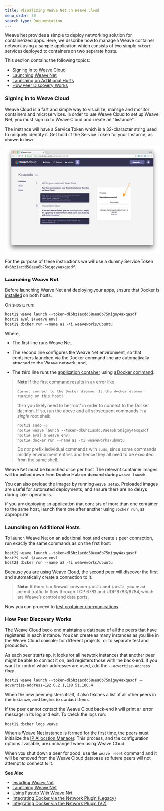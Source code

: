 ```yaml
---
title: Visualizing Weave Net in Weave Cloud
menu_order: 30
search_type: Documentation
---
```


Weave Net provides a simple to deploy networking solution for containerized apps. Here, we describe how to manage a Weave container network using a sample application which consists of two simple `netcat` services deployed to containers on two separate hosts.

This section contains the following topics:

 * [Signing in to Weave Cloud](#signing-in)
 * [Launching Weave Net](#launching)
 * [Launching on Additional Hosts](#peer-connections)
 * [How Peer Discovery Works](#how-it-works)

### <a name="signing-in"></a>Signing in to Weave Cloud

Weave Cloud is a fast and simple way to visualize, manage and monitor
containers and microservices.  In order to use Weave Cloud to set up
Weave Net, you must sign up to Weave Cloud and create an "Instance".

The instance will have a Service Token which is a 32-character string
used to uniquely identify it.  Get hold of the Service Token for your
Instance, as shown below:

![UI to get a Service Token](weave-cloud-token.png)

For the purpose of these instructions we will use a dummy Service
Token `dk6hz1acdd58aea6b75migoy4axqasdf`.


### <a name="launching"></a>Launching Weave Net

Before launching Weave Net and deploying your apps, ensure that Docker
is [installed](https://docs.docker.com/engine/installation/) on both
hosts.

On `$HOST1` run:

    host1$ weave launch --token=dk6hz1acdd58aea6b75migoy4axqasdf
    host1$ eval $(weave env)
    host1$ docker run --name a1 -ti weaveworks/ubuntu

Where,

 * The first line runs Weave Net.

* The second line configures the Weave Net environment, so that containers launched via the Docker command line are automatically attached to the Weave network, and,
 * The third line runs the [application container](/site/faq.md#own-image) using [a Docker command](https://docs.docker.com/engine/reference/run/).

> **Note** If the first command results in an error like
> ```
> Cannot connect to the Docker daemon. Is the docker daemon running on this host?
> ```
> then you likely need to be 'root' in order to connect to the Docker
> daemon. If so, run the above and all subsequent commands in a
> *single* root shell:
> ```
> host1$ sudo -s
> host1# weave launch --token=dk6hz1acdd58aea6b75migoy4axqasdf
> host1# eval $(weave env)
> host1# docker run --name a1 -ti weaveworks/ubuntu
> ```
> Do *not* prefix individual commands with `sudo`, since some commands
> modify environment entries and hence they all need to be executed from
> the same shell.

Weave Net must be launched once per host. The relevant container images will be pulled down from Docker Hub on demand during `weave launch`.

You can also preload the images by running `weave setup`. Preloaded images are useful for automated deployments, and ensure there are no delays during later operations.

If you are deploying an application that consists of more than one container to the same host, launch them one after another using `docker run`, as appropriate.  


### <a name="peer-connections"></a>Launching on Additional Hosts

To launch Weave Net on an additional host and create a peer
connection, run exactly the same commands as on the first host:

    host2$ weave launch --token=dk6hz1acdd58aea6b75migoy4axqasdf
    host2$ eval $(weave env)
    host2$ docker run --name a2 -ti weaveworks/ubuntu

Because you are using Weave Cloud, the second peer will discover the
first and automatically create a connection to it.

>**Note:** If there is a firewall between `$HOST1` and `$HOST2`,  you must permit traffic to flow through TCP 6783 and UDP 6783/6784, which are Weave’s control and data ports.

Now you can proceed to [test container communications](/site/using-weave#testing)

### <a name="how-it-works"></a>How Peer Discovery Works

The Weave Cloud back-end maintains a database of all the peers that
have registered in each instance. You can create as many instances as
you like in the Weave Cloud console: for different projects, or to
separate test and production.

As each peer starts up, it looks for all network instances that
another peer might be able to contact it on, and registers those with the back-end.
If you want to control which addresses are used, add the `--advertise-address` flag:

    host1$ weave launch --token=dk6hz1acdd58aea6b75migoy4axqasdf --advertise-address=192.0.2.1,198.51.100.4

When the new peer registers itself, it also fetches a list of all
other peers in the instance, and begins to contact them.

If the peer cannot contact the Weave Cloud back-end it will print an
error message in its log and exit. To check the logs run:

    host1$ docker logs weave

When a Weave Net instance is formed for the first time, the peers must
initialize the [IP Allocation Manager](/site/tasks/ipam/ipam.md). This process,
and the configuration options available, are unchanged when using
Weave Cloud.

When you shut down a peer for good, use [the `weave reset`
command](/site/tasks/ipam/stop-remove-peers-ipam.md) and it will be removed
from the Weave Cloud database so future peers will not attempt to
connect to it.

**See Also**

 * [Installing Weave Net](/site/install/installing-weave.md)
 * [Launching Weave Net](/site/install/using-weave.md)
 * [Using Fastdp With Weave Net](/site/tasks/manage/fastdp.md)
 * [Integrating Docker via the Network Plugin (Legacy)](/site/install/plugin/plugin.md)
 * [Integrating Docker via the Network Plugin (V2)](/site/install/plugin/plugin-v2.md)
